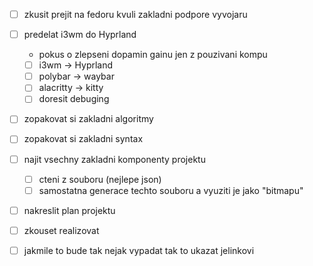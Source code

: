 - [ ] zkusit prejit na fedoru kvuli zakladni podpore vyvojaru

- [ ] predelat i3wm do Hyprland
	- pokus o zlepseni dopamin gainu jen z pouzivani kompu
	- [ ] i3wm -> Hyprland
	- [ ] polybar -> waybar
	- [ ] alacritty -> kitty
	- [ ] doresit debuging

- [ ] zopakovat si zakladni algoritmy

- [ ] zopakovat si zakladni syntax

- [ ] najit vsechny zakladni komponenty projektu
	- [ ] cteni z souboru (nejlepe json)
	- [ ] samostatna generace techto souboru a vyuziti je jako "bitmapu"

- [ ] nakreslit plan projektu

- [ ] zkouset realizovat

- [ ] jakmile to bude tak nejak vypadat tak to ukazat jelinkovi
